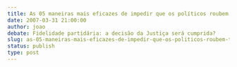```yaml
---
title: As 05 maneiras mais eficazes de impedir que os políticos roubem tanto
date: 2007-03-31 21:00:00
author: joao
debate: Fidelidade partidária: a decisão da Justiça será cumprida?
slug: as-05-maneiras-mais-eficazes-de-impedir-que-os-politicos-roubem-tanto
status: publish 
type: post
---
```



